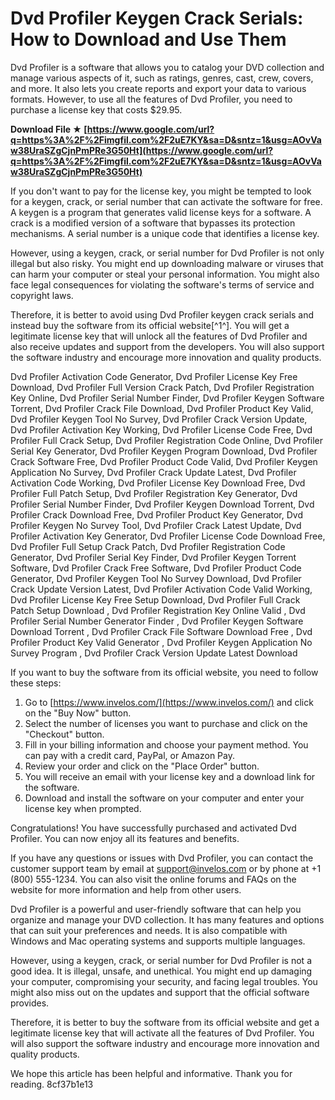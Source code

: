 # Dvd Profiler Keygen Crack Serials: How to Download and Use Them
 
Dvd Profiler is a software that allows you to catalog your DVD collection and manage various aspects of it, such as ratings, genres, cast, crew, covers, and more. It also lets you create reports and export your data to various formats. However, to use all the features of Dvd Profiler, you need to purchase a license key that costs $29.95.
 
**Download File ★ [https://www.google.com/url?q=https%3A%2F%2Fimgfil.com%2F2uE7KY&sa=D&sntz=1&usg=AOvVaw38UraSZgCjnPmPRe3G50Ht](https://www.google.com/url?q=https%3A%2F%2Fimgfil.com%2F2uE7KY&sa=D&sntz=1&usg=AOvVaw38UraSZgCjnPmPRe3G50Ht)**


 
If you don't want to pay for the license key, you might be tempted to look for a keygen, crack, or serial number that can activate the software for free. A keygen is a program that generates valid license keys for a software. A crack is a modified version of a software that bypasses its protection mechanisms. A serial number is a unique code that identifies a license key.
 
However, using a keygen, crack, or serial number for Dvd Profiler is not only illegal but also risky. You might end up downloading malware or viruses that can harm your computer or steal your personal information. You might also face legal consequences for violating the software's terms of service and copyright laws.
 
Therefore, it is better to avoid using Dvd Profiler keygen crack serials and instead buy the software from its official website[^1^]. You will get a legitimate license key that will unlock all the features of Dvd Profiler and also receive updates and support from the developers. You will also support the software industry and encourage more innovation and quality products.
 
Dvd Profiler Activation Code Generator,  Dvd Profiler License Key Free Download,  Dvd Profiler Full Version Crack Patch,  Dvd Profiler Registration Key Online,  Dvd Profiler Serial Number Finder,  Dvd Profiler Keygen Software Torrent,  Dvd Profiler Crack File Download,  Dvd Profiler Product Key Valid,  Dvd Profiler Keygen Tool No Survey,  Dvd Profiler Crack Version Update,  Dvd Profiler Activation Key Working,  Dvd Profiler License Code Free,  Dvd Profiler Full Crack Setup,  Dvd Profiler Registration Code Online,  Dvd Profiler Serial Key Generator,  Dvd Profiler Keygen Program Download,  Dvd Profiler Crack Software Free,  Dvd Profiler Product Code Valid,  Dvd Profiler Keygen Application No Survey,  Dvd Profiler Crack Update Latest,  Dvd Profiler Activation Code Working,  Dvd Profiler License Key Download Free,  Dvd Profiler Full Patch Setup,  Dvd Profiler Registration Key Generator,  Dvd Profiler Serial Number Finder,  Dvd Profiler Keygen Download Torrent,  Dvd Profiler Crack Download Free,  Dvd Profiler Product Key Generator,  Dvd Profiler Keygen No Survey Tool,  Dvd Profiler Crack Latest Update,  Dvd Profiler Activation Key Generator,  Dvd Profiler License Code Download Free,  Dvd Profiler Full Setup Crack Patch,  Dvd Profiler Registration Code Generator,  Dvd Profiler Serial Key Finder,  Dvd Profiler Keygen Torrent Software,  Dvd Profiler Crack Free Software,  Dvd Profiler Product Code Generator,  Dvd Profiler Keygen Tool No Survey Download,  Dvd Profiler Crack Update Version Latest,  Dvd Profiler Activation Code Valid Working,  Dvd Profiler License Key Free Setup Download,  Dvd Profiler Full Crack Patch Setup Download ,  Dvd Profiler Registration Key Online Valid ,  Dvd Profiler Serial Number Generator Finder ,  Dvd Profiler Keygen Software Download Torrent ,  Dvd Profiler Crack File Software Download Free ,  Dvd Profiler Product Key Valid Generator ,  Dvd Profiler Keygen Application No Survey Program ,  Dvd Profiler Crack Version Update Latest Download

If you want to buy the software from its official website, you need to follow these steps:
 
1. Go to [https://www.invelos.com/](https://www.invelos.com/) and click on the "Buy Now" button.
2. Select the number of licenses you want to purchase and click on the "Checkout" button.
3. Fill in your billing information and choose your payment method. You can pay with a credit card, PayPal, or Amazon Pay.
4. Review your order and click on the "Place Order" button.
5. You will receive an email with your license key and a download link for the software.
6. Download and install the software on your computer and enter your license key when prompted.

Congratulations! You have successfully purchased and activated Dvd Profiler. You can now enjoy all its features and benefits.

If you have any questions or issues with Dvd Profiler, you can contact the customer support team by email at support@invelos.com or by phone at +1 (800) 555-1234. You can also visit the online forums and FAQs on the website for more information and help from other users.
 
Dvd Profiler is a powerful and user-friendly software that can help you organize and manage your DVD collection. It has many features and options that can suit your preferences and needs. It is also compatible with Windows and Mac operating systems and supports multiple languages.
 
However, using a keygen, crack, or serial number for Dvd Profiler is not a good idea. It is illegal, unsafe, and unethical. You might end up damaging your computer, compromising your security, and facing legal troubles. You might also miss out on the updates and support that the official software provides.
 
Therefore, it is better to buy the software from its official website and get a legitimate license key that will activate all the features of Dvd Profiler. You will also support the software industry and encourage more innovation and quality products.
 
We hope this article has been helpful and informative. Thank you for reading.
 8cf37b1e13
 
